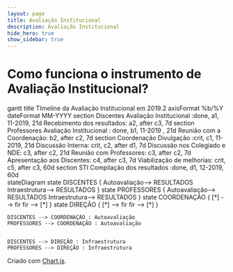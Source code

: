 ```yaml
---
layout: page
title: Avaliação Institucional
description: Avaliação Institucional
hide_hero: true
show_sidebar: true
---
```

<script src="https://cdn.jsdelivr.net/npm/mermaid@8.4.0/dist/mermaid.min.js"></script>
<script>mermaid.initialize({startOnLoad:true});</script>
<script src="https://cdnjs.cloudflare.com/ajax/libs/Chart.js/2.9.3/Chart.js"></script>
<script src="https://cdnjs.cloudflare.com/ajax/libs/Chart.js/2.9.3/Chart.min.js"></script>

# Como funciona o instrumento de Avaliação Institucional?

<div class="mermaid">
gantt
    title TImeline da Avaliação Institucional em 2019.2
    axisFormat  %b/%Y
    dateFormat  MM-YYYY
    section Discentes
       Avaliação Institucional   :done, a1,  11-2019, 21d
       Recebimento dos resultados: a2, after c3, 7d
    section Professores
        Avaliação Institucional       : done, b1, 11-2019  , 21d
        Reunião com a Coordenação: b2, after c2, 7d
    section Coordenação
        Divulgação         :crit, c1, 11-2019, 21d
        Discussão Interna: crit, c2, after d1, 7d
        Discussão nos Colegiado e NDE: c3, after c2, 21d
        Reunião com Professores: c3, after c2, 7d
        Apresentação aos Discentes: c4, after c3, 7d
        Viabilização de melhorias: crit, c5, after c3, 60d
    section STI
        Compilação dos resultados :done, d1, 12-2019, 60d
</div>


<div class="mermaid">
stateDiagram
state DISCENTES {
        Autoavaliação--> RESULTADOS
        Intraestrutura--> RESULTADOS
}
state PROFESSORES {
         Autoavaliação--> RESULTADOS
        Intraestrutura--> RESULTADOS
    }
state COORDENAÇÃO {
        [*] --> fir
        fir --> [*]
    }
state DIREÇÃO {
        [*] --> fir
        fir --> [*]
    }

    DISCENTES --> COORDENAÇÃO : Autoavaliação
    PROFESSORES --> COORDENAÇÃO : Autoavaliação


    DISCENTES --> DIREÇÃO : Infraestrutura
    PROFESSORES --> DIREÇÃO : Infraestrutura
</div>



<canvas id="myChart" width="400" height="250"></canvas>

Criado com [Chart.js](https://www.chartjs.org/).

<script>
var ctx = document.getElementById('myChart').getContext('2d');
var myChart = new Chart(ctx, {
    type: 'bar',
    data: {
        labels: ['Red', 'Blue', 'Yellow', 'Green', 'Purple', 'Orange'],
        datasets: [{
            label: '# of Votes',
            data: [12, 19, 3, 5, 2, 3],
            backgroundColor: [
                'rgba(255, 99, 132, 0.2)',
                'rgba(54, 162, 235, 0.2)',
                'rgba(255, 206, 86, 0.2)',
                'rgba(75, 192, 192, 0.2)',
                'rgba(153, 102, 255, 0.2)',
                'rgba(255, 159, 64, 0.2)'
            ],
            borderColor: [
                'rgba(255, 99, 132, 1)',
                'rgba(54, 162, 235, 1)',
                'rgba(255, 206, 86, 1)',
                'rgba(75, 192, 192, 1)',
                'rgba(153, 102, 255, 1)',
                'rgba(255, 159, 64, 1)'
            ],
            borderWidth: 1
        }]
    },
    options: {
        scales: {
            yAxes: [{
                ticks: {
                    beginAtZero: true
                }
            }]
        }
    }
});
</script>
